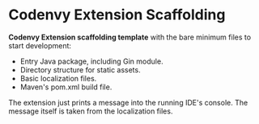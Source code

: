 Codenvy Extension Scaffolding
=============================

**Codenvy Extension scaffolding template** with the bare minimum files to start development:

- Entry Java package, including Gin module.
- Directory structure for static assets.
- Basic localization files.
- Maven's pom.xml build file.

The extension just prints a message into the running IDE's console. 
The message itself is taken from the localization files.
